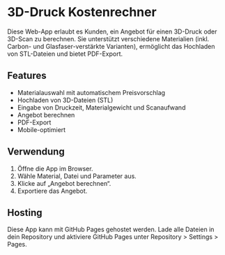 # 3D-Druck Kostenrechner

Diese Web-App erlaubt es Kunden, ein Angebot für einen 3D-Druck oder 3D-Scan zu berechnen. Sie unterstützt verschiedene Materialien (inkl. Carbon- und Glasfaser-verstärkte Varianten), ermöglicht das Hochladen von STL-Dateien und bietet PDF-Export.

## Features
- Materialauswahl mit automatischem Preisvorschlag
- Hochladen von 3D-Dateien (STL)
- Eingabe von Druckzeit, Materialgewicht und Scanaufwand
- Angebot berechnen
- PDF-Export
- Mobile-optimiert

## Verwendung
1. Öffne die App im Browser.
2. Wähle Material, Datei und Parameter aus.
3. Klicke auf „Angebot berechnen“.
4. Exportiere das Angebot.

## Hosting
Diese App kann mit GitHub Pages gehostet werden. Lade alle Dateien in dein Repository und aktiviere GitHub Pages unter Repository > Settings > Pages.
